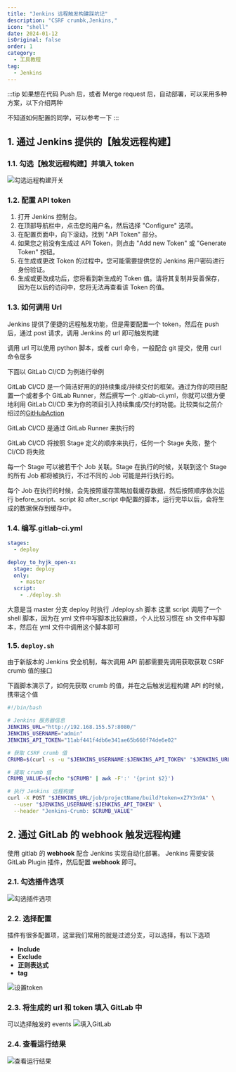 ```yaml
---
title: "Jenkins 远程触发构建踩坑记"
description: "CSRF crumbk,Jenkins,"
icon: "shell"
date: 2024-01-12
isOriginal: false
order: 1
category:
  - 工具教程
tag:
  - Jenkins
---
```

:::tip
如果想在代码 Push 后，或者 Merge request 后，自动部署，可以采用多种方案，以下介绍两种

不知道如何配置的同学，可以参考一下
:::

## 1. 通过 Jenkins 提供的【触发远程构建】

### 1.1. 勾选【触发远程构建】并填入 token

![勾选远程构建开关](https://s3.bmp.ovh/imgs/2024/01/12/45009f0747ed807a.png)

### 1.2. 配置 API token

1. 打开 Jenkins 控制台。
2. 在顶部导航栏中，点击您的用户名，然后选择 "Configure" 选项。
3. 在配置页面中，向下滚动，找到 "API Token" 部分。
4. 如果您之前没有生成过 API Token，则点击 "Add new Token" 或 "Generate Token" 按钮。
5. 在生成或更改 Token 的过程中，您可能需要提供您的 Jenkins 用户密码进行身份验证。
6. 生成或更改成功后，您将看到新生成的 Token 值。请将其复制并妥善保存，因为在以后的访问中，您将无法再查看该 Token 的值。

### 1.3. 如何调用 Url

Jenkins 提供了便捷的远程触发功能，但是需要配置一个 token，然后在 push 后，通过 post 请求，调用 Jenkins 的 url 即可触发构建

调用 url 可以使用 python 脚本，或者 curl 命令，一般配合 git 提交，使用 curl 命令居多

下面以 GitLab CI/CD 为例进行举例

GitLab CI/CD 是一个简洁好用的的持续集成/持续交付的框架。通过为你的项目配置一个或者多个 GitLab Runner，然后撰写一个 .gitlab-ci.yml，你就可以很方便地利用 GitLab CI/CD 来为你的项目引入持续集成/交付的功能。比较类似之前介绍过的[GitHubAction](../github/github-action.html)

GitLab CI/CD 是通过 GitLab Runner 来执行的

GitLab CI/CD 将按照 Stage 定义的顺序来执行，任何一个 Stage 失败，整个 CI/CD 将失败

每一个 Stage 可以被若干个 Job 关联。Stage 在执行的时候，关联到这个 Stage 的所有 Job 都将被执行，不过不同的 Job 可能是并行执行的。

每个 Job 在执行的时候，会先按照缓存策略加载缓存数据，然后按照顺序依次运行 before_script、script 和 after_script 中配置的脚本，运行完毕以后，会将生成的数据保存到缓存中。

### 1.4. 编写.gitlab-ci.yml

```yaml
stages:
  - deploy

deploy_to_hyjk_open-x:
  stage: deploy
  only:
    - master
  script:
    - ./deploy.sh
```

大意是当 master 分支 deploy 时执行 ./deploy.sh 脚本
这里 script 调用了一个 shell 脚本，因为在 yml 文件中写脚本比较麻烦，个人比较习惯在 sh 文件中写脚本，然后在 yml 文件中调用这个脚本即可

### 1.5.  `deploy.sh`

由于新版本的 Jenkins 安全机制，每次调用 API 前都需要先调用获取获取 CSRF crumb 值的接口

下面脚本演示了，如何先获取 crumb 的值，并在之后触发远程构建 API 的时候，携带这个值

```sh
#!/bin/bash

# Jenkins 服务器信息
JENKINS_URL="http://192.168.155.57:8080/"
JENKINS_USERNAME="admin"
JENKINS_API_TOKEN="11abf441f4db6e341ae65b660f74de6e02"

# 获取 CSRF crumb 值
CRUMB=$(curl -s -u "$JENKINS_USERNAME:$JENKINS_API_TOKEN" "$JENKINS_URL/crumbIssuer/api/xml?xpath=concat(//crumbRequestField,\":\",//crumb)")

# 提取 crumb 值
CRUMB_VALUE=$(echo "$CRUMB" | awk -F':' '{print $2}')

# 执行 Jenkins 远程构建
curl -X POST "$JENKINS_URL/job/projectName/build?token=xZ7Y3n9A" \
  --user "$JENKINS_USERNAME:$JENKINS_API_TOKEN" \
  --header "Jenkins-Crumb: $CRUMB_VALUE"
```

## 2. 通过 GitLab 的 **webhook** 触发远程构建

使用 gitlab 的 **webhook** 配合 Jenkins 实现自动化部署。
Jenkins 需要安装 GitLab Plugin 插件，然后配置 **webhook** 即可。

### 2.1. 勾选插件选项

![勾选插件选项](https://s3.bmp.ovh/imgs/2024/01/12/fe222283253f58a1.png)

### 2.2. 选择配置

插件有很多配置项，这里我们常用的就是过滤分支，可以选择，有以下选项

- **Include**
- **Exclude**
- **正则表达式**
- **tag**

![设置token](https://s3.bmp.ovh/imgs/2024/01/12/893d0e7b5ca4e1b9.png)

### 2.3. 将生成的 url 和 token 填入 GitLab 中

可以选择触发的 events
![填入GitLab](https://s3.bmp.ovh/imgs/2024/01/12/525dcea85ba7ae20.png)

### 2.4. 查看运行结果

![查看运行结果](https://s3.bmp.ovh/imgs/2024/01/12/b5afe5d3321e17da.png)
